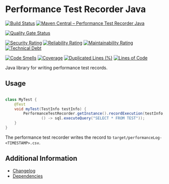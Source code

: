 # Performance Test Recorder Java

[![Build Status](https://github.com/exasol/performance-test-recorder-java/actions/workflows/ci-build.yml/badge.svg)](https://github.com/exasol/performance-test-recorder-java/actions/workflows/ci-build.yml)
[![Maven Central &ndash; Performance Test Recorder Java](https://img.shields.io/maven-central/v/com.exasol/performance-test-recorder-java)](https://search.maven.org/artifact/com.exasol/performance-test-recorder-java)

[![Quality Gate Status](https://sonarcloud.io/api/project_badges/measure?project=com.exasol%3Aperformance-test-recorder-java&metric=alert_status)](https://sonarcloud.io/dashboard?id=com.exasol%3Aperformance-test-recorder-java)

[![Security Rating](https://sonarcloud.io/api/project_badges/measure?project=com.exasol%3Aperformance-test-recorder-java&metric=security_rating)](https://sonarcloud.io/dashboard?id=com.exasol%3Aperformance-test-recorder-java)
[![Reliability Rating](https://sonarcloud.io/api/project_badges/measure?project=com.exasol%3Aperformance-test-recorder-java&metric=reliability_rating)](https://sonarcloud.io/dashboard?id=com.exasol%3Aperformance-test-recorder-java)
[![Maintainability Rating](https://sonarcloud.io/api/project_badges/measure?project=com.exasol%3Aperformance-test-recorder-java&metric=sqale_rating)](https://sonarcloud.io/dashboard?id=com.exasol%3Aperformance-test-recorder-java)
[![Technical Debt](https://sonarcloud.io/api/project_badges/measure?project=com.exasol%3Aperformance-test-recorder-java&metric=sqale_index)](https://sonarcloud.io/dashboard?id=com.exasol%3Aperformance-test-recorder-java)

[![Code Smells](https://sonarcloud.io/api/project_badges/measure?project=com.exasol%3Aperformance-test-recorder-java&metric=code_smells)](https://sonarcloud.io/dashboard?id=com.exasol%3Aperformance-test-recorder-java)
[![Coverage](https://sonarcloud.io/api/project_badges/measure?project=com.exasol%3Aperformance-test-recorder-java&metric=coverage)](https://sonarcloud.io/dashboard?id=com.exasol%3Aperformance-test-recorder-java)
[![Duplicated Lines (%)](https://sonarcloud.io/api/project_badges/measure?project=com.exasol%3Aperformance-test-recorder-java&metric=duplicated_lines_density)](https://sonarcloud.io/dashboard?id=com.exasol%3Aperformance-test-recorder-java)
[![Lines of Code](https://sonarcloud.io/api/project_badges/measure?project=com.exasol%3Aperformance-test-recorder-java&metric=ncloc)](https://sonarcloud.io/dashboard?id=com.exasol%3Aperformance-test-recorder-java)

Java library for writing performance test records.

## Usage

```java

class MyTest {
    @Test
    void myTest(TestInfo testInfo) {
        PerformanceTestRecorder.getInstance().recordExecution(testInfo,
                () -> sql.executeQuery("SELECT * FROM TEST"));
    }
}
```

The performance test recorder writes the record to `target/performanceLog-<TIMESTAMP>.csv`.

## Additional Information

* [Changelog](doc/changes/changelog.md)
* [Dependencies](dependencies.md)